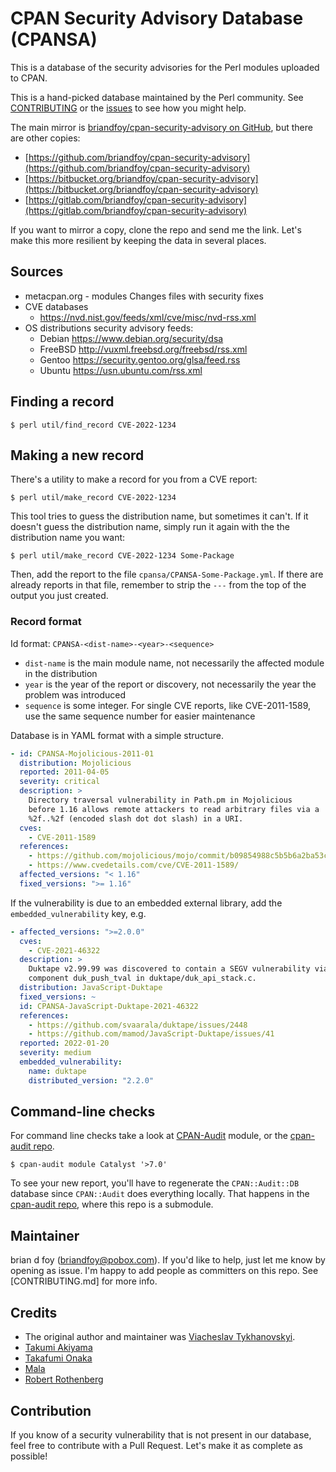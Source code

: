# CPAN Security Advisory Database (CPANSA)

This is a database of the security advisories for the Perl modules uploaded to CPAN.

This is a hand-picked database maintained by the Perl community. See [CONTRIBUTING](CONTRIBUTING.md)
or the [issues](https://github.com/briandfoy/cpan-security-advisory/issues) to see how you might
help.

The main mirror is [briandfoy/cpan-security-advisory on GitHub](https://github.com/briandfoy/cpan-security-advisory),
but there are other copies:

- [https://github.com/briandfoy/cpan-security-advisory](https://github.com/briandfoy/cpan-security-advisory)
- [https://bitbucket.org/briandfoy/cpan-security-advisory](https://bitbucket.org/briandfoy/cpan-security-advisory)
- [https://gitlab.com/briandfoy/cpan-security-advisory](https://gitlab.com/briandfoy/cpan-security-advisory)

If you want to mirror a copy, clone the repo and send me the link. Let's
make this more resilient by keeping the data in several places.

## Sources

- metacpan.org - modules Changes files with security fixes
- CVE databases
    - https://nvd.nist.gov/feeds/xml/cve/misc/nvd-rss.xml
- OS distributions security advisory feeds:
    - Debian https://www.debian.org/security/dsa
    - FreeBSD http://vuxml.freebsd.org/freebsd/rss.xml
    - Gentoo https://security.gentoo.org/glsa/feed.rss
    - Ubuntu https://usn.ubuntu.com/rss.xml

## Finding a record

	$ perl util/find_record CVE-2022-1234

## Making a new record

There's a utility to make a record for you from a CVE report:

	$ perl util/make_record CVE-2022-1234

This tool tries to guess the distribution name, but sometimes it can't. If
it doesn't guess the distribution name, simply run it again with the
the distribution name you want:

	$ perl util/make_record CVE-2022-1234 Some-Package

Then, add the report to the file `cpansa/CPANSA-Some-Package.yml`. If
there are already reports in that file, remember to strip the `---` from
the top of the output you just created.

### Record format

Id format: `CPANSA-<dist-name>-<year>-<sequence>`

* `dist-name` is the main module name, not necessarily the affected module in the distribution
* `year` is the year of the report or discovery, not necessarily the year the problem was introduced
* `sequence` is some integer. For single CVE reports, like CVE-2011-1589, use the same sequence number for easier maintenance

Database is in YAML format with a simple structure.

```yaml
- id: CPANSA-Mojolicious-2011-01
  distribution: Mojolicious
  reported: 2011-04-05
  severity: critical
  description: >
    Directory traversal vulnerability in Path.pm in Mojolicious
    before 1.16 allows remote attackers to read arbitrary files via a
    %2f..%2f (encoded slash dot dot slash) in a URI.
  cves:
    - CVE-2011-1589
  references:
    - https://github.com/mojolicious/mojo/commit/b09854988c5b5b6a2ba53cc8661c4b2677da3818
    - https://www.cvedetails.com/cve/CVE-2011-1589/
  affected_versions: "< 1.16"
  fixed_versions: ">= 1.16"
```

If the vulnerability is due to an embedded external library, add the
`embedded_vulnerability` key, e.g.

```yaml
- affected_versions: ">=2.0.0"
  cves:
    - CVE-2021-46322
  description: >
    Duktape v2.99.99 was discovered to contain a SEGV vulnerability via the
    component duk_push_tval in duktape/duk_api_stack.c.
  distribution: JavaScript-Duktape
  fixed_versions: ~
  id: CPANSA-JavaScript-Duktape-2021-46322
  references:
    - https://github.com/svaarala/duktape/issues/2448
    - https://github.com/mamod/JavaScript-Duktape/issues/41
  reported: 2022-01-20
  severity: medium
  embedded_vulnerability:
    name: duktape
    distributed_version: "2.2.0"
```

## Command-line checks

For command line checks take a look at [CPAN-Audit](https://metacpan.org/release/CPAN-Audit) module, or the
[cpan-audit repo](https://github.com/briandfoy/cpan-audit).

    $ cpan-audit module Catalyst '>7.0'

To see your new report, you'll have to regenerate the `CPAN::Audit::DB` database since
`CPAN::Audit` does everything locally. That happens in the [cpan-audit repo](https://github.com/briandfoy/cpan-audit),
where this repo is a submodule.

## Maintainer

brian d foy (briandfoy@pobox.com). If you'd like to help, just let me
know by opening as issue. I'm happy to add people as committers on this repo. See
[CONTRIBUTING.md] for more info.

## Credits

* The original author and maintainer was [Viacheslav Tykhanovskyi](https://github.com/vti).
* [Takumi Akiyama](https://github.com/akiym)
* [Takafumi Onaka](https://github.com/onk)
* [Mala](https://github.com/mala)
* [Robert Rothenberg](https://metacpan.org/author/RRWO)

## Contribution

If you know of a security vulnerability that is not present in our
database, feel free to contribute with a Pull Request. Let's make it
as complete as possible!
